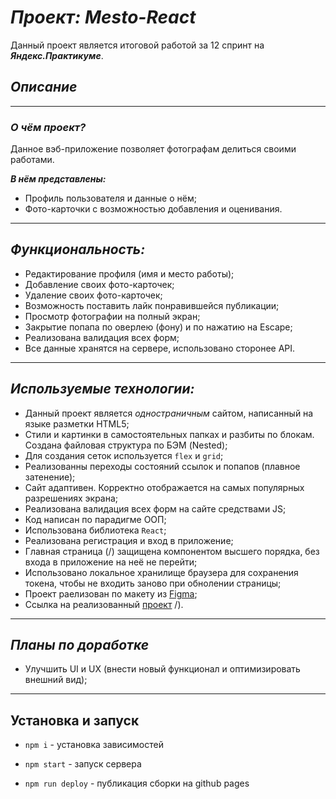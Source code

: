 # ***Проект: Mesto-React***
Данный проект является итоговой работой за 12 спринт на ***Яндекс.Практикуме***.
## *Описание*
----
### ***О чём проект?***

Данное вэб-приложение позволяет фотографам делиться своими работами.

***В нём представлены:***

* Профиль пользователя и данные о нём;
* Фото-карточки с возможностью добавления и оценивания.

---
 ## *Функциональность:*
 * Редактирование профиля (имя и место работы);
 * Добавление своих фото-карточек;
 * Удаление своих фото-карточек;
 * Возможность поставить лайк понравившейся публикации;
 * Просмотр фотографии на полный экран;
 * Закрытие попапа по оверлею (фону) и по нажатию на Escape;
 * Реализована валидация всех форм;
 * Все данные хранятся на сервере, использовано сторонее API.
  ---
  ## *Используемые технологии:*

* Данный проект является *одностраничным* сайтом, написанный на языке разметки HTML5;
* Стили и картинки в самостоятельных папках и разбиты по блокам. Создана файловая структура по БЭМ (Nested);
* Для создания сеток используется  `flex` и `grid`;
* Реализованны переходы состояний ссылок и попапов (плавное затенение);
* Сайт адаптивен. Корректно отображается на самых популярных разрешениях экрана;
* Реализована валидация всех форм на сайте средствами JS;
* Код написан по парадигме ООП;
* Использована библиотека `React`;
* Реализована регистрация и вход в приложение;
* Главная страница (/) защищена компонентом высшего порядка, без входа в приложение на неё не перейти;
* Использовано локальное хранилище браузера для сохранения токена, чтобы не входить заново при обнолении страницы;
* Проект раелизован по макету из [Figma](https://www.figma.com/file/5H3gsn5lIGPwzBPby9jAOo/Sprint-14-RU?node-id=0%3A1);
* Ссылка на реализованный [проект](https://Lionen89.github.io/mesto-react_pr12)
/).

---
## *Планы по доработке*

* Улучшить UI и UX (внести новый функционал и оптимизировать внешний вид);
---

## Установка и запуск 

* `npm i` - установка зависимостей
 
* `npm start` - запуск сервера
  
* `npm run deploy` - публикация сборки на github pages
